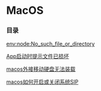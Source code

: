 # MacOS



### 目录



 [env:node:No_such_file_or_directory](env:node:No_such_file_or_directory.md) 

 [App启动时提示文件已损坏](App启动时提示文件已损坏.md) 

 [macos外接移动硬盘无法装载](macos外接移动硬盘无法装载.md) 

 [macos如何开启或关闭系统SIP](macos如何开启或关闭系统SIP.md) 

